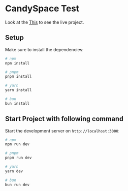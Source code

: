 # CandySpace Test

Look at the [This](https://candyspace-nuxt-test.netlify.app/) to see the live project.

## Setup

Make sure to install the dependencies:

```bash
# npm
npm install

# pnpm
pnpm install

# yarn
yarn install

# bun
bun install
```

## Start Project with following command

Start the development server on `http://localhost:3000`:

```bash
# npm
npm run dev

# pnpm
pnpm run dev

# yarn
yarn dev

# bun
bun run dev
```